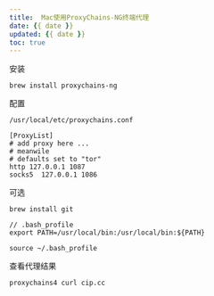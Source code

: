 ```yaml
---
title:  Mac使用ProxyChains-NG终端代理
date: {{ date }}
updated: {{ date }}
toc: true
---
```



安装

`brew install proxychains-ng`

配置

`/usr/local/etc/proxychains.conf`

```
[ProxyList]
# add proxy here ...
# meanwile
# defaults set to "tor"
http 127.0.0.1 1087
socks5 	127.0.0.1 1086
```


可选

`brew install git`

```
// .bash_profile
export PATH=/usr/local/bin:/usr/local/bin:${PATH}
```


`source ~/.bash_profile`

查看代理结果

`proxychains4 curl cip.cc`
